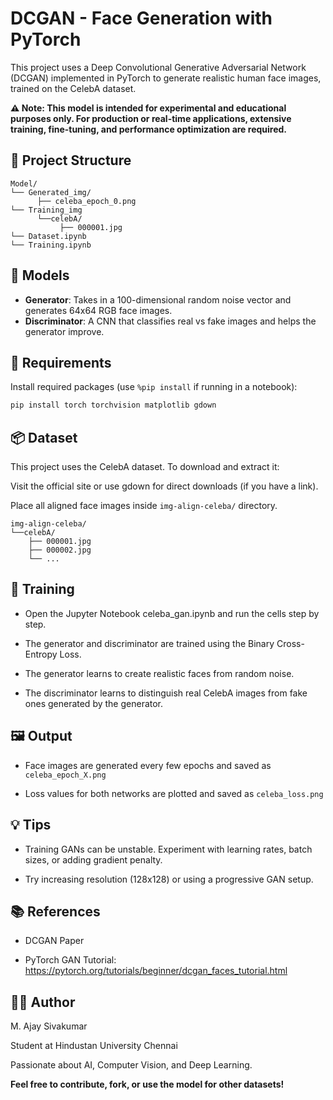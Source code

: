 # DCGAN - Face Generation with PyTorch

This project uses a Deep Convolutional Generative Adversarial Network (DCGAN) implemented in PyTorch to generate realistic human face images, trained on the CelebA dataset.

**⚠️ Note: This model is intended for experimental and educational purposes only. For production or real-time applications, extensive training, fine-tuning, and performance optimization are required.**

## 📁 Project Structure

```
Model/
└── Generated_img/
      ├── celeba_epoch_0.png
└── Training_img
      └──celebA/
           ├── 000001.jpg
└── Dataset.ipynb
└── Training.ipynb

```


## 🧠 Models

- **Generator**: Takes in a 100-dimensional random noise vector and generates 64x64 RGB face images.
- **Discriminator**: A CNN that classifies real vs fake images and helps the generator improve.

## 🔧 Requirements

Install required packages (use `%pip install` if running in a notebook):

```bash
pip install torch torchvision matplotlib gdown
```

## 📦 Dataset

This project uses the CelebA dataset.
To download and extract it:

Visit the official site or use gdown for direct downloads (if you have a link).

Place all aligned face images inside `img-align-celeba/` directory.

```
img-align-celeba/
└──celebA/
    ├── 000001.jpg
    ├── 000002.jpg
    └── ...
```

## 🚀 Training

- Open the Jupyter Notebook celeba_gan.ipynb and run the cells step by step.

- The generator and discriminator are trained using the Binary Cross-Entropy Loss.

- The generator learns to create realistic faces from random noise.

- The discriminator learns to distinguish real CelebA images from fake ones generated by the generator.

## 🖼️ Output

- Face images are generated every few epochs and saved as `celeba_epoch_X.png`

- Loss values for both networks are plotted and saved as `celeba_loss.png`

## 💡 Tips

- Training GANs can be unstable. Experiment with learning rates, batch sizes, or adding gradient penalty.

- Try increasing resolution (128x128) or using a progressive GAN setup.

## 📚 References

- DCGAN Paper

- PyTorch GAN Tutorial: https://pytorch.org/tutorials/beginner/dcgan_faces_tutorial.html

## 🧑‍💻 Author
M. Ajay Sivakumar

Student at Hindustan University Chennai

Passionate about AI, Computer Vision, and Deep Learning.

**Feel free to contribute, fork, or use the model for other datasets!**


